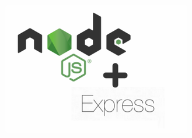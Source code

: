 <div style=" display: flex; align-items: center">
 <img src="./assets/images/readme-header.png" align="center" title="title" style="width: 500px; border-radius: 10px;">
</div>
